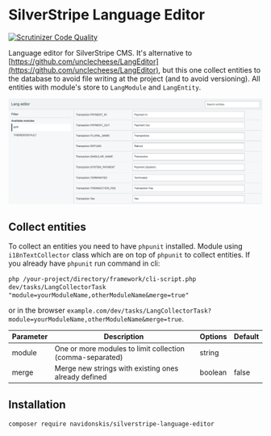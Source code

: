 # SilverStripe Language Editor

[![Scrutinizer Code Quality](https://scrutinizer-ci.com/g/navidonskis/silverstripe-language-editor/badges/quality-score.png?b=master)](https://scrutinizer-ci.com/g/navidonskis/silverstripe-language-editor/?branch=master)

Language editor for SilverStripe CMS. It's alternative to [https://github.com/unclecheese/LangEditor](https://github.com/unclecheese/LangEditor), but this one collect entities to the database to avoid file writing at the project (and to avoid versioning). All entities with module's store to `LangModule` and `LangEntity`.

![](assets/images/screenshot.png)

## Collect entities

To collect an entities you need to have `phpunit` installed. Module using `i18nTextCollector` class which are on top of `phpunit` to collect entities. 
If you already have `phpunit` run command in cli:

```shell
php /your-project/directory/framework/cli-script.php dev/tasks/LangCollectorTask "module=yourModuleName,otherModuleName&merge=true"
```

or in the browser `example.com/dev/tasks/LangCollectorTask?module=yourModuleName,otherModuleName&merge=true`.

| Parameter | Description | Options | Default |
|--------------------------|-------------------------------------------------------------------------------------------------------------------------------------------------------------------------------|------------------|-------------|
| module | One or more modules to limit collection (comma-separated) | string |  |
| merge | Merge new strings with existing ones already defined | boolean | false |

## Installation

```shell
composer require navidonskis/silverstripe-language-editor
```
